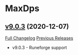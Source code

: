 # MaxDps

## [v9.0.3](https://github.com/kaminaris/MaxDps/tree/v9.0.3) (2020-12-07)
[Full Changelog](https://github.com/kaminaris/MaxDps/compare/v9.0.2...v9.0.3) [Previous Releases](https://github.com/kaminaris/MaxDps/releases)

- v9.0.3 - Runeforge support  
